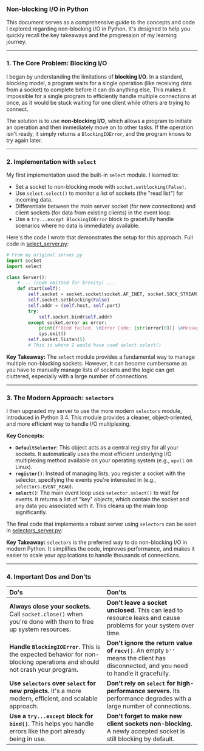 ### Non-blocking I/O in Python

This document serves as a comprehensive guide to the concepts and code I explored regarding non-blocking I/O in Python. It's designed to help you quickly recall the key takeaways and the progression of my learning journey.

-----

### 1\. The Core Problem: Blocking I/O

I began by understanding the limitations of **blocking I/O**. In a standard, blocking model, a program waits for a single operation (like receiving data from a socket) to complete before it can do anything else. This makes it impossible for a single program to efficiently handle multiple connections at once, as it would be stuck waiting for one client while others are trying to connect.

The solution is to use **non-blocking I/O**, which allows a program to initiate an operation and then immediately move on to other tasks. If the operation isn't ready, it simply returns a `BlockingIOError`, and the program knows to try again later.

-----

### 2\. Implementation with `select`

My first implementation used the built-in `select` module. I learned to:

  * Set a socket to non-blocking mode with `socket.setblocking(False)`.
  * Use `select.select()` to monitor a list of sockets (the "read list") for incoming data.
  * Differentiate between the main server socket (for new connections) and client sockets (for data from existing clients) in the event loop.
  * Use a `try...except BlockingIOError` block to gracefully handle scenarios where no data is immediately available.

Here's the code I wrote that demonstrates the setup for this approach. Full code in [select_server.py](./server.py):

```python
# From my original server.py
import socket
import select

class Server():
    # ... (code omitted for brevity) ...
    def start(self):
        self.socket = socket.socket(socket.AF_INET, socket.SOCK_STREAM)
        self.socket.setblocking(False)
        self.addr = (self.host, self.port)
        try:
            self.socket.bind(self.addr)
        except socket.error as error:
            print(f"Bind failed. \nError Code: {str(error[0])} \nMessage: {str(error[1])}")
            sys.exit()
        self.socket.listen(5)
        # This is where I would have used select.select()
```

**Key Takeaway:** The `select` module provides a fundamental way to manage multiple non-blocking sockets. However, it can become cumbersome as you have to manually manage lists of sockets and the logic can get cluttered, especially with a large number of connections.

-----

### 3\. The Modern Approach: `selectors`

I then upgraded my server to use the more modern `selectors` module, introduced in Python 3.4. This module provides a cleaner, object-oriented, and more efficient way to handle I/O multiplexing.

**Key Concepts:**

  * **`DefaultSelector`**: This object acts as a central registry for all your sockets. It automatically uses the most efficient underlying I/O multiplexing method available on your operating system (e.g., `epoll` on Linux).
  * **`register()`**: Instead of managing lists, you register a socket with the selector, specifying the events you're interested in (e.g., `selectors.EVENT_READ`).
  * **`select()`**: The main event loop uses `selector.select()` to wait for events. It returns a list of "key" objects, which contain the socket and any data you associated with it. This cleans up the main loop significantly.

The final code that implements a robust server using `selectors` can be seen in [selectors_server.py](./selectors_server.py):

**Key Takeaway:** `selectors` is the preferred way to do non-blocking I/O in modern Python. It simplifies the code, improves performance, and makes it easier to scale your applications to handle thousands of connections.

-----

### 4\. Important Dos and Don'ts

| Do's | Don'ts |
| :--- | :--- |
| **Always close your sockets.** Call `socket.close()` when you're done with them to free up system resources. | **Don't leave a socket unclosed.** This can lead to resource leaks and cause problems for your system over time. |
| **Handle `BlockingIOError`**. This is the expected behavior for non-blocking operations and should not crash your program. | **Don't ignore the return value of `recv()`**. An empty `b''` means the client has disconnected, and you need to handle it gracefully. |
| **Use `selectors` over `select` for new projects.** It's a more modern, efficient, and scalable approach. | **Don't rely on `select` for high-performance servers.** Its performance degrades with a large number of connections. |
| **Use a `try...except` block for `bind()`.** This helps you handle errors like the port already being in use. | **Don't forget to make new client sockets non-blocking.** A newly accepted socket is still blocking by default. |